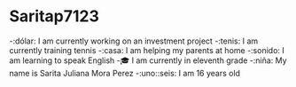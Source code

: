 # Saritap7123
-:dólar: I am currently working on an investment project
-:tenis: I am currently training tennis 
-:casa: I am helping my parents at home
-:sonido: I am learning to speak English
-:mortar_board: I am currently in eleventh grade
-:niña: My name is Sarita Juliana Mora Perez
-:uno::seis: I am 16 years old
